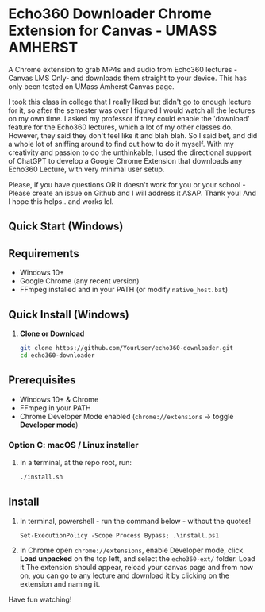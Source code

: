 # Echo360 Downloader Chrome Extension for Canvas - UMASS AMHERST

A Chrome extension to grab MP4s and audio from Echo360 lectures - Canvas LMS Only- and downloads them straight to your device. This has only been tested on UMass Amherst Canvas page.

I took this class in college that I really liked but didn't go to enough lecture for it,
so after the semester was over I figured I would watch all the lectures on my own time.
I asked my professor if they could enable the 'download' feature for the Echo360 lectures, which a lot of my other classes do.
However, they said they don't feel like it and blah blah. So I said bet, and did a whole lot of sniffing around 
to find out how to do it myself. With my creativity and passion to do the unthinkable, I used the directional support of ChatGPT
to develop a Google Chrome Extension that downloads any Echo360 Lecture, with very minimal user setup. 

Please, if you have questions OR it doesn't work for you or your school - Please create an issue on Github and I will address it ASAP. Thank you! And I hope this helps.. and works lol.

## Quick Start (Windows)

## Requirements

- Windows 10+  
- Google Chrome (any recent version)  
- FFmpeg installed and in your PATH (or modify `native_host.bat`)

## Quick Install (Windows)

1. **Clone or Download**  
    ```bash
    git clone https://github.com/YourUser/echo360-downloader.git
    cd echo360-downloader

## Prerequisites
- Windows 10+ & Chrome  
- FFmpeg in your PATH  
- Chrome Developer Mode enabled (`chrome://extensions` → toggle **Developer mode**)

### Option C: macOS / Linux installer

1. In a terminal, at the repo root, run:
   ```bash
   ./install.sh

## Install
1. In terminal, powershell - run the command below - without the quotes!

   `Set-ExecutionPolicy -Scope Process Bypass; .\install.ps1`


2. In Chrome open `chrome://extensions`, enable Developer mode, click **Load unpacked** on the top left, and select the `echo360-ext/` folder. Load it
The extension should appear, reload your canvas page and from now on, you can go to any lecture and download it by clicking on the extension and naming it. 

Have fun watching!

